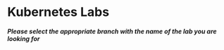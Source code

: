 # Kubernetes Labs

<em> <strong> Please select the appropriate branch with the name of the lab you are looking for </strong></em>
